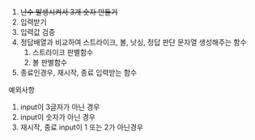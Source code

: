 1. ~~난수 발생시켜서 3개 숫자 만들기~~
2. 입력받기
3. 입력값 검증
4. 정답배열과 비교하여 스트라이크, 볼, 낫싱, 정답 판단 문자열 생성해주는 함수
   1. 스트라이크 판별함수
   2. 볼 판별함수
5. 종료인경우, 재시작, 종료 입력받는 함수 

예외사항
1. input이 3글자가 아닌 경우
2. input이 숫자가 아닌 경우
3. 재시작, 종료 input이 1 또는 2가 아닌경우